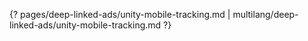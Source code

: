 {? pages/deep-linked-ads/unity-mobile-tracking.md | multilang/deep-linked-ads/unity-mobile-tracking.md ?}
